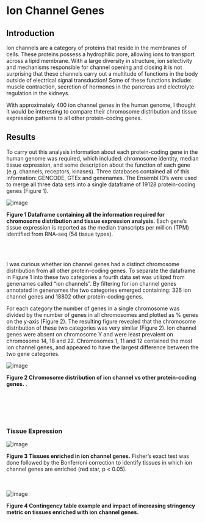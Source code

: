 # Ion Channel Genes

## Introduction

  Ion channels are a category of proteins that reside in the membranes of cells. These proteins possess a hydrophilic pore, allowing ions to transport across a lipid membrane. With a large diversity in structure, ion selectivity and mechanisms responsible for channel opening and closing it is not surprising that these channels carry out a multitude of functions in the body outside of electrical signal transduction! Some of these functions include: muscle contraction, secretion of hormones in the pancreas and electrolyte regulation in the kidneys. 

  With approximately 400 ion channel genes in the human genome, I thought it would be interesting to compare their chromosome distribution and tissue expression patterns to all other protein-coding genes.

## Results

  To carry out this analysis information about each protein-coding gene in the human genome was required, which included: chromosome identity, median tissue expression, and some description about the function of each gene (e.g. channels, receptors, kinases). Three databases contained all of this information: GENCODE, GTEx and genenames. The Ensembl ID’s were used to merge all three data sets into a single dataframe of 19128 protein-coding genes (Figure 1).

![image](https://user-images.githubusercontent.com/60348796/117227584-27190800-ade5-11eb-86e6-1cda0115595d.png)

**Figure 1 Dataframe containing all the information required for chromosome distribution and tissue expression analysis.** Each gene’s tissue expression is reported as the median transcripts per million (TPM) identified from RNA-seq (54 tissue types).

<br/><br/>

  I was curious whether ion channel genes had a distinct chromosome distribution from all other protein-coding genes. To separate the dataframe in Figure 1 into these two categories a fourth data set was utilized from genenames called “ion channels”. By filtering for ion channel genes annotated in genenames the two categories emerged containing: 326 ion channel genes and 18802 other protein-coding genes.

  For each category the number of genes in a single chromosome was divided by the number of genes in all chromosomes and plotted as % genes on the y-axis (Figure 2). The resulting figure revealed that the chromosome distribution of these two categories was very similar (Figure 2). Ion channel genes were absent on chromosome Y and were least prevalent on chromosome 14, 18 and 22. Chromosomes 1, 11 and 12 contained the most ion channel genes, and appeared to have the largest difference between the two gene categories. 

![image](https://user-images.githubusercontent.com/60348796/117226721-3f882300-ade3-11eb-8124-cf7416cf9032.png)

**Figure 2 Chromosome distribution of ion channel vs other protein-coding genes.** . 



<br/><br/>
<br/><br/>

### Tissue Expression

![image](https://user-images.githubusercontent.com/60348796/117226910-b2919980-ade3-11eb-9638-902160f89f71.png)

**Figure 3 Tissues enriched in ion channel genes.** Fisher’s exact test was done followed by the Bonferroni correction to identify tissues in which ion channel genes are enriched (red star, p < 0.05).


<br/><br/>
![image](https://user-images.githubusercontent.com/60348796/117226979-d5bc4900-ade3-11eb-8a60-9ebe348b5182.png)

**Figure 4 Contingency table example and impact of increasing stringency metric on tissues enriched with ion channel genes.**
